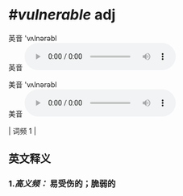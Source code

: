 # ***\#vulnerable*** adj
英音 'vʌlnərəbl  
英音
<audio src="./media/vulnerable-B.aac" controls="controls"></audio>

美音 'vʌlnərəbl  
美音
<audio src="./media/vulnerable.aac" controls="controls"></audio>



| 词频 1 |  

英文释义
---
### 1.*高义频：* **易受伤的；脆弱的**  


